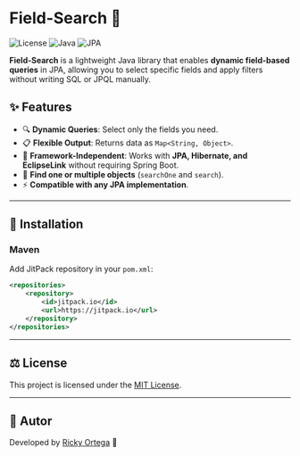 # Field-Search 🚀
![License](https://img.shields.io/badge/license-MIT-blue.svg)
![Java](https://img.shields.io/badge/Java-17+-brightgreen)
![JPA](https://img.shields.io/badge/JPA-Compatible-orange)

**Field-Search** is a lightweight Java library that enables **dynamic field-based queries** in JPA, allowing you to select specific fields and apply filters without writing SQL or JPQL manually.

## ✨ Features
- 🔍 **Dynamic Queries**: Select only the fields you need.
- 📋 **Flexible Output**: Returns data as `Map<String, Object>`.
- 📌 **Framework-Independent**: Works with **JPA, Hibernate, and EclipseLink** without requiring Spring Boot.
- 🔄 **Find one or multiple objects** (`searchOne` and `search`).
- ⚡ **Compatible with any JPA implementation**.

---

## 🚀 **Installation**
### **Maven**
Add JitPack repository in your `pom.xml`:
```xml
<repositories>
    <repository>
        <id>jitpack.io</id>
        <url>https://jitpack.io</url>
    </repository>
</repositories> 
```

----

## ⚖️ **License**
This project is licensed under the [MIT License](https://opensource.org/licenses/MIT).

--- 

## 📢 **Autor**
Developed by [Ricky Ortega](https://github.com/rickyortega) 🚀